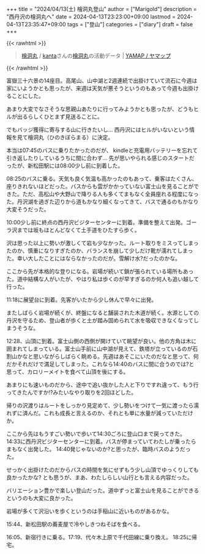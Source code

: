 +++
title = "2024/04/13(土) 檜洞丸登山"
author = ["Marigold"]
description = "西丹沢の檜洞丸へ"
date = 2024-04-13T23:23:00+09:00
lastmod = 2024-04-13T23:35:47+09:00
tags = ["登山"]
categories = ["diary"]
draft = false
+++

{{< rawhtml >}}
<script src="https://yamap.com/widget.js"></script>
<blockquote data-yamap-widget data-source="activities/30921036" data-mode="map" data-width="100%">
  <a href="https://yamap.com/activities/30921036">檜洞丸</a> / <a href="https://yamap.com/users/3207645">kanta</a>さんの<a href="https://yamap.com/mountains/16167">檜洞丸</a>の活動データ | <a href="https://yamap.com">YAMAP / ヤマップ</a>
</blockquote>
{{< /rawhtml >}}

富嶽三十六景の14座目。高尾山、山中湖と2週連続で出掛けていて流石に今週は家にいようかとも思ったが、来週は天気が悪そうというのもあって今週も出掛けることにした。

あまり大変でなさそうな思親山あたりに行ってみようかとも思ったが、どうもヒルが出るらしくひとまず見送ることに。

でもバッジ獲得に寄与する山に行きたいし...
西丹沢にはヒルがいないという情報を見て檜洞丸（ひのきぼらまる）に決定。

本当は07:45のバスに乗りたかったのだが、
kindleと充電用バッテリーを忘れて引き返したりしているうちに間に合わず...
先が思いやられる感じのスタートだったが、新松田駅には08:00少し前に到着した。

08:25のバスに乗る。天気も良く気温も高かったのもあって、乗客はたくさん、座りきれないほどだった。バスからも雲がかかっていない富士山を見ることができた。ただ、高松山や大野山で降りる人も多くてまもなく全員座れる程度になった。丹沢湖を過ぎた辺りから道もかなり細くなってきて、バスで通るのもかなり大変そうだった。

10:00少し前に終点の西丹沢ビジターセンターに到着。準備を整えて出発。ゴーラ沢までは坂もほとんどなくて土手道をひたすら歩く。

沢は思った以上に勢いが激しくて岩も少なかった。ルート取りをミスってしまったのか、慎重になりすぎたのか、バランスを崩して少しだけ靴が濡れてしまった。幸い大したことにはならなかったのだが。雪解け水?だったのかな。

ここから先が本格的な登りになる。岩場が続いて鎖が張られている場所もあった。道中結構な人がいたが、やはり私は歩くのが早すぎるのか何人も追い越して行った。

11:18に展望台に到着。先客がいたから少し休んで早々に出発。

またしばらく岩場が続くが、終盤になると舗装された木道が続く。水源としての丹沢を守るため、登山者が歩くと土が踏み固められて水を吸収できなくなってしまうそうな。

12:28、山頂に到着。富士山側の西側が開けていて眺望が良い。他の方角は木に囲まれてしまっている。富士山手前に山中湖が見えて、鉄塔が立っているのが石割山かなと思いながらしばらく眺める。先週はあそこにいたのだなと思って、何だかそれだけで満足してしまった。これなら14:40のバスに間に合うのでは?と思って、カロリーメイトを食べて山頂を後にする。

あまりにも速いものだから、途中で追い抜かした人と下りですれ違って、もう行ってきたんですか!?みたいなやり取りを2回ほどした。

帰りの沢渡りはルートをしっかり見定めて、少し勢いをつけて一気に渡ったら濡れずに済んだ。これも成長と言えるのか、それとも単に水量が減っていただけか。

ここから先はもうすごい勢いで歩いて14:30ごろに登山口まで戻ってきた。
14:33に西丹沢ビジターセンターに到着。バスが停まっていてわたしが乗ったらまもなく出発した。
14:40発じゃないのか?と思ったが、臨時バスのようだった。

せっかく出掛けたのだからバスの時間を気にせずもう少し山頂でゆっくりしても良かったかな?
とも思うが、まあ、わたしらしい山行とも言える内容だった。

バリエーション豊かで楽しい登山だった。道中ずっと富士山を見ることができるというのも大変に良かった。

岩場が多くて沢沿いを歩くというのは手稲山に近いものがあるかな。

15:44、新松田駅の蕎麦屋で冷やしきつねそばを食べる。

16:05、新宿行きに乗る。17:19、代々木上原で千代田線に乗り換え。
18:25に帰宅。

